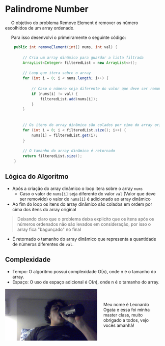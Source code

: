 # Palindrome Number

&nbsp;&nbsp;&nbsp;&nbsp; O objetivo do problema Remove Element é remover os número escolhidos de um array ordenado. 

&nbsp;&nbsp;&nbsp;&nbsp; Para isso desenvolvi o primeiramente o seguinte código: 

```java
    public int removeElement(int[] nums, int val) {

        // Cria um array dinâmico para guardar a lista filtrada
        ArrayList<Integer> filteredList = new ArrayList<>();

        // Loop que itera sobre o array
        for (int i = 0; i < nums.length; i++) {

            // Caso o número seja diferente do valor que deve ser removido ele é adicionado ao array dinamico
            if (nums[i] != val) {
                filteredList.add(nums[i]);
            }
        }


        // Os itens do array dinâmico são colados por cima do array original
        for (int i = 0; i < filteredList.size(); i++) {
            nums[i] = filteredList.get(i);
        }

        // O tamanho do array dinâmico é retornado
        return filteredList.size();
    }
```

## Lógica do Algoritmo
- Após a criação do array dinâmico o loop itera sobre o array `nums`
    - Caso o valor de  `nums[i]` seja diferente do valor `val` (Valor que deve ser removido) o valor de `nums[i]` é adicionado ao array dinâmico
- Ao fim do loop os itens do array dinâmico são colados em ordem por cima dos itens do array original
> Deixando claro que o problema deixa explicito que os itens após os números ordenados não são levados em consideração, por isso o array fica "bagunçado" no final
- É retornado o tamanho do array dinâmico que representa a quantidade de números diferentes de `val`.

## Complexidade
- Tempo: O algoritmo possui complexidade O(${n}$), onde n é o tamanho do array.
- Espaço: O uso de espaço adicional é O(${n}$), onde n é o tamanho do array.

<div style="display: flex; align-items: center; justify-content: center;">
    <img src="leoogata8.jpg" alt="leoogata" style="width: 300px; height: auto; margin-right: 20px;">
    <div>
        <p>Meu nome é Leonardo Ogata e essa foi minha master class, muito obrigado a todos, vejo vocês amanhã!</p>
    </div>
</div>
